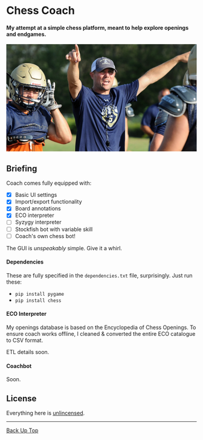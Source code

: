 # Chess Coach

#### My attempt at a simple chess platform, meant to help explore openings and endgames.

<p align="center">
  <img src="media/coach_poster.png" width="600"/>
</p>



## Briefing

Coach comes fully equipped with:
- [x]  Basic UI settings
- [x]  Import/export functionality
- [x]  Board annotations
- [x]  ECO interpreter
- [ ]  Syzygy interpreter
- [ ]  Stockfish bot with variable skill
- [ ]  Coach's own chess bot!

The GUI is *unspeakably* simple. Give it a whirl.


#### Dependencies

These are fully specified in the `dependencies.txt` file, surprisingly. Just run these:

- `pip install pygame`
- `pip install chess`


#### ECO Interpreter

My openings database is based on the Encyclopedia of Chess Openings.
To ensure coach works offline, I cleaned & converted the entire ECO catalogue to CSV format.

ETL details soon.


#### Coachbot

Soon.



## License

Everything here is [unlincensed](LICENSE).

---

[Back Up Top](#chess-coach)
